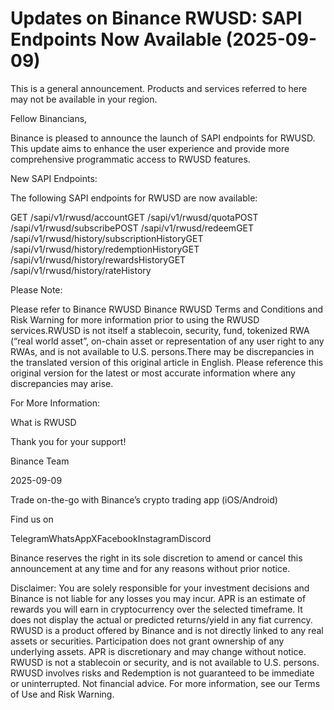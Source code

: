 # Updates on Binance RWUSD: SAPI Endpoints Now Available (2025-09-09)

This is a general announcement. Products and services referred to here may not be available in your region.

Fellow Binancians,

Binance is pleased to announce the launch of SAPI endpoints for RWUSD. This update aims to enhance the user experience and provide more comprehensive programmatic access to RWUSD features.

New SAPI Endpoints:

The following SAPI endpoints for RWUSD are now available:

GET /sapi/v1/rwusd/accountGET /sapi/v1/rwusd/quotaPOST /sapi/v1/rwusd/subscribePOST /sapi/v1/rwusd/redeemGET /sapi/v1/rwusd/history/subscriptionHistoryGET /sapi/v1/rwusd/history/redemptionHistoryGET /sapi/v1/rwusd/history/rewardsHistoryGET /sapi/v1/rwusd/history/rateHistory

Please Note:

Please refer to Binance RWUSD Binance RWUSD Terms and Conditions and Risk Warning for more information prior to using the RWUSD services.RWUSD is not itself a stablecoin, security, fund, tokenized RWA (“real world asset”, on-chain asset or representation of any user right to any RWAs, and is not available to U.S. persons.There may be discrepancies in the translated version of this original article in English. Please reference this original version for the latest or most accurate information where any discrepancies may arise.

For More Information:

What is RWUSD

Thank you for your support!

Binance Team

2025-09-09

Trade on-the-go with Binance’s crypto trading app (iOS/Android)

Find us on 

TelegramWhatsAppXFacebookInstagramDiscord

Binance reserves the right in its sole discretion to amend or cancel this announcement at any time and for any reasons without prior notice.

Disclaimer: You are solely responsible for your investment decisions and Binance is not liable for any losses you may incur. APR is an estimate of rewards you will earn in cryptocurrency over the selected timeframe. It does not display the actual or predicted returns/yield in any fiat currency. RWUSD is a product offered by Binance and is not directly linked to any real assets or securities. Participation does not grant ownership of any underlying assets. APR is discretionary and may change without notice. RWUSD is not a stablecoin or security, and is not available to U.S. persons. RWUSD involves risks and Redemption is not guaranteed to be immediate or uninterrupted. Not financial advice. For more information, see our Terms of Use and Risk Warning.